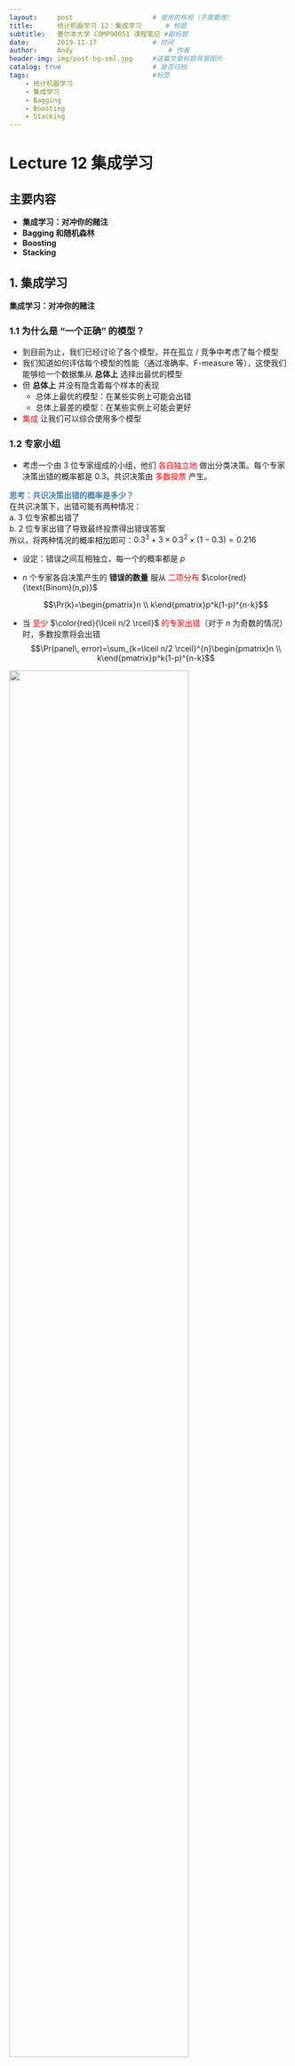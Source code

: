 ```yaml
---
layout:     post   				    # 使用的布局（不需要改）
title:      统计机器学习 12：集成学习   	# 标题 
subtitle:   墨尔本大学 COMP90051 课程笔记 #副标题
date:       2019-11-17 				# 时间
author:     Andy 						# 作者
header-img: img/post-bg-sml.jpg 	#这篇文章标题背景图片
catalog: true 						# 是否归档
tags:								#标签
    - 统计机器学习
    - 集成学习
    - Bagging
    - Boosting
    - Stacking
---
```


<!-- 数学公式 -->
<script src="https://cdn.mathjax.org/mathjax/latest/MathJax.js?config=TeX-AMS-MML_HTMLorMML" type="text/javascript"></script>
<script type="text/x-mathjax-config">
  MathJax.Hub.Config({
    tex2jax: {
      skipTags: ['script', 'noscript', 'style', 'textarea', 'pre'],
      inlineMath: [['$','$']]
    }
  });
</script>

# Lecture 12 集成学习
## 主要内容
* **集成学习：对冲你的赌注**
* **Bagging 和随机森林**
* **Boosting**
* **Stacking**

## 1. 集成学习
**集成学习：对冲你的赌注**
### 1.1 为什么是 “一个正确” 的模型？
* 到目前为止，我们已经讨论了各个模型，并在孤立 / 竞争中考虑了每个模型
* 我们知道如何评估每个模型的性能（通过准确率、F-measure 等），这使我们能够给一个数据集从 **总体上** 选择出最优的模型
* 但 **总体上** 并没有隐含着每个样本的表现
  * 总体上最优的模型：在某些实例上可能会出错
  * 总体上最差的模型：在某些实例上可能会更好
* <span style="color:red">集成</span> 让我们可以综合使用多个模型

### 1.2 专家小组
* 考虑一个由 3 位专家组成的小组，他们 <span style="color:red">各自独立地</span> 做出分类决策。每个专家决策出错的概率都是 0.3。共识决策由 <span style="color:red">多数投票</span> 产生。

**<span style="color:steelblue">思考：共识决策出错的概率是多少？</span>**  
在共识决策下，出错可能有两种情况：  
a. 3 位专家都出错了  
b. 2 位专家出错了导致最终投票得出错误答案  
所以，将两种情况的概率相加即可：$0.3^3+3\times 0.3^2\times (1-0.3)=0.216$  

* 设定：错误之间互相独立，每一个的概率都是 $p$
* $n$ 个专家各自决策产生的 **错误的数量** 服从 <span style="color:red">二项分布</span> $\color{red}{\text{Binom}(n,p)}$  

  $$\Pr(k)=\begin{pmatrix}n \\ k\end{pmatrix}p^k(1-p)^{n-k}$$  

* 当 <span style="color:red">至少</span> $\color{red}{\lceil n/2 \rceil}$ <span style="color:red">的专家出错</span>（对于 $n$ 为奇数的情况）时，多数投票将会出错  
  $$\Pr(panel\, error)=\sum_{k=\lceil n/2 \rceil}^{n}\begin{pmatrix}n \\ k\end{pmatrix}p^k(1-p)^{n-k}$$  

<img src="http://andy-blog.oss-cn-beijing.aliyuncs.com/blog/2020-02-16-WX20200216-201831%402x.png" width="80%">  

### 1.3 组合模型
* 模型组合（又称 <span style="color:red">集成学习</span>）根据给定的训练集构造一个基模型（又称 <span style="color:red">基学习器</span>）的集合，并将输出结果聚合到一个单独的元模型中（<span style="color:red">集成</span>）
  * 分类问题采用（加权）多数投票
  * 回归问题采用（加权）平均
  * 更一般地：*元模型* $=f($*基模型*$)$

* 回忆 **偏差-方差权衡**：  

  $$\Bbb E\left[ l\left(y,\hat f(\boldsymbol x_0)\right) \right]=\left(\Bbb E[y]-\Bbb[\hat f]\right)^2+Var[\hat f]+Var[y]$$  

  $$\text{test error}=(\text{bias})^2+\text{variance}+\text{irreducible error}$$

* 对 $k$ 个 **独立同分布** 的预测进行平均可以减小方差：  

  $$\color{red}{Var\left[\hat f_{avg}\right]=\dfrac{1}{k}Var\left[\hat f\right]}$$

## 2. Bagging
**<span style="color:green">B</span>ootstrap <span style="color:green">agg</span>regat<span style="color:green">ing</span> —— Breiman’94**

### 2.1 Bagging 方法
* **方法：** 通过有放回抽样构建 “近似独立” 的数据集
  * 生成 $k$ 个数据集，每个数据集都包含从 $n$ 条训练数据中通过有放回抽样得到的 $n$ 个样本 —— **Bootstrap 采样**
  * 在每个生成的数据集上构建基分类器
  * 通过投票 / 平均对预测结果进行聚合

例如：
* 原始数据集：  
  $$\{0,1,2,3,4,5,6,7,8,9\}$$
* <span style="color:red">Bootstrap 采样</span>：  
  $$\{7,2,6,7,5,4,8,8,1,0\}$$ —— 未采样 $3,9$  
  $$\{1,3,8,0,3,5,8,0,1,9\}$$ —— 未采样 $2,4,6,7$  
  $$\{2,9,4,2,7,9,3,0,1,0\}$$ —— 未采样 $3,5,6,8$

### 2.2 回忆决策树
<img src="http://andy-blog.oss-cn-beijing.aliyuncs.com/blog/2020-02-16-WX20200216-213133%402x.png" width="80%">  

* 训练标准：每个最终分区的纯度
* 优化：启发式贪婪迭代方法
* 模型复杂度由树的深度定义
* 深树：非常适合特定数据 $\rightarrow$ 高方差，低偏差
* 浅树：粗略近似 $\rightarrow$ 低方差，高偏差

### 2.3 Bagging 的例子：随机森林
* Just bagged trees
* **<span style="color:steelblue">算法描述：</span>**  
  参数：树的数量 $k$，特征数量 $l\le m$  
  1.$\,$初始化一个空的森林  
  2.$\,$对于 $c$ 从 $1$ 到 $k$：  
  $\qquad$ a. 从训练数据创建新的 Bootstrap 采样  
  $\qquad$ b. 从 $m$ 个特征中随机选择出包含 $l$ 个特征的子集  
  $\qquad$ c. 用这 $l$ 个特征在 Bootstrap 样本上训练决策树  
  $\qquad$ d. 将树添加进森林里  
  3.$\,$通过多数投票或者平均来作出预测
* 在许多实际设定下效果非常好


下节内容：集成学习
